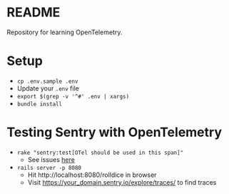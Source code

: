 # README

Repository for learning OpenTelemetry.

# Setup
- `cp .env.sample .env`
- Update your `.env` file
- `export $(grep -v '^#' .env | xargs)`
- `bundle install`

# Testing Sentry with OpenTelemetry
- `rake "sentry:test[OTel should be used in this span]"`
    - See issues [here](https://your_domain.sentry.io/issues/6712524147/?project=4509570753757185&query=is%3Aunresolved&referrer=issue-stream&stream_index=1)
- `rails server -p 8080`
    - Hit http://localhost:8080/rolldice in browser
    - Visit https://your_domain.sentry.io/explore/traces/ to find traces

